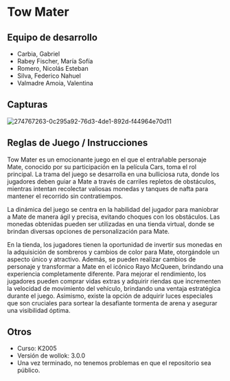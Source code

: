 # Tow Mater

## Equipo de desarrollo

- Carbia, Gabriel
- Rabey Fischer, María Sofía
- Romero, Nicolás Esteban
- Silva, Federico Nahuel
- Valmadre Amoia, Valentina

## Capturas

![274767263-0c295a92-76d3-4de1-892d-f44964e70d11](https://github.com/pdepviernestm/2023-tpgame-mate-lavado/assets/129192258/cccc25e0-39ad-4491-b3a9-cc162ff6ec1a)

## Reglas de Juego / Instrucciones

Tow Mater es un emocionante juego en el que el entrañable personaje Mate, conocido por su participación en la película Cars, toma el rol principal. La trama del juego se desarrolla en una bulliciosa ruta, donde los jugadores deben guiar a Mate a través de carriles repletos de obstáculos, mientras intentan recolectar valiosas monedas y tanques de nafta para mantener el recorrido sin contratiempos.

La dinámica del juego se centra en la habilidad del jugador para maniobrar a Mate de manera ágil y precisa, evitando choques con los obstáculos. Las monedas obtenidas pueden ser utilizadas en una tienda virtual, donde se brindan diversas opciones de personalización para Mate.

En la tienda, los jugadores tienen la oportunidad de invertir sus monedas en la adquisición de sombreros y cambios de color para Mate, otorgándole un aspecto único y atractivo. Además, se pueden realizar cambios de personaje y transformar a Mate en el icónico Rayo McQueen, brindando una experiencia completamente diferente. Para mejorar el rendimiento, los jugadores pueden comprar vidas extras y adquirir riendas que incrementen la velocidad de movimiento del vehículo, brindando una ventaja estratégica durante el juego. Asimismo, existe la opción de adquirir luces especiales que son cruciales para sortear la desafiante tormenta de arena y asegurar una visibilidad óptima.


## Otros

- Curso: K2005
- Versión de wollok: 3.0.0
- Una vez terminado, no tenemos problemas en que el repositorio sea público.
